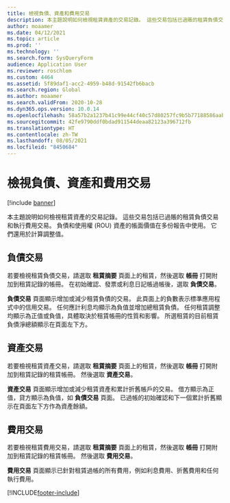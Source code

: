 ```yaml
---
title: 檢視負債、資產和費用交易
description: 本主題說明如何檢視租賃資產的交易記錄。 這些交易包括已過賬的租賃負債交易和執行費用交易。
author: moaamer
ms.date: 04/12/2021
ms.topic: article
ms.prod: ''
ms.technology: ''
ms.search.form: SysQueryForm
audience: Application User
ms.reviewer: roschlom
ms.custom: 4464
ms.assetid: 5f89daf1-acc2-4959-b48d-91542fb6bacb
ms.search.region: Global
ms.author: moaamer
ms.search.validFrom: 2020-10-28
ms.dyn365.ops.version: 10.0.14
ms.openlocfilehash: 58a57b2a1237b41c99e44cf40c57d80257fc9b5b77188586aab6735a8a3f4984
ms.sourcegitcommit: 42fe9790ddf0bdad911544deaa82123a396712fb
ms.translationtype: HT
ms.contentlocale: zh-TW
ms.lasthandoff: 08/05/2021
ms.locfileid: "8450684"
---
```

# <a name="view-liability-asset-and-expense-transactions"></a>檢視負債、資產和費用交易

[!include [banner](../includes/banner.md)]

本主題說明如何檢視租賃資產的交易記錄。 這些交易包括已過賬的租賃負債交易和執行費用交易。 負債和使用權 (ROU) 資產的帳面價值在多份報告中使用。 它們還用於計算調整值。

## <a name="liability-transactions"></a>負債交易

若要檢視租賃負債交易，請選取 **租賃摘要** 頁面上的租賃，然後選取 **帳冊** 打開附加到租賃記錄的帳冊。 在初始確認、發票或利息日記帳過帳後，選取 **負債交易**。

**負債交易** 頁面顯示增加或減少租賃負債的交易。 此頁面上的負數表示標準應用程式中的信用交易。 任何應計利息均顯示為負值並增加總租賃負債。 任何租賃調整均顯示為正值或負值，具體取決於租賃帳冊的性質和影響。 所選租賃的目前租賃負債淨總額顯示在頁面左下方。

## <a name="asset-transactions"></a>資產交易

若要檢視租賃資產交易，請選取 **租賃摘要** 頁面上的租賃，然後選取 **帳冊** 打開附加到租賃記錄的租賃帳冊。 然後選取 **資產交易**。

**資產交易** 頁面顯示增加或減少租賃資產和累計折舊帳戶的交易。 借方顯示為正值，貸方顯示為負值，如 **負債交易** 頁面。 已過帳的初始確認和下一個累計折舊顯示在頁面左下方作為資產餘額。 

## <a name="expenses-transactions"></a>費用交易

若要檢視租賃費用交易，請選取 **租賃摘要** 頁面上的租賃，然後選取 **帳冊** 打開附加到租賃記錄的租賃帳冊。 然後選取 **費用交易**。

**費用交易** 頁面顯示已針對租賃過帳的所有費用，例如利息費用、折舊費用和任何執行費用。


[!INCLUDE[footer-include](../../includes/footer-banner.md)]
